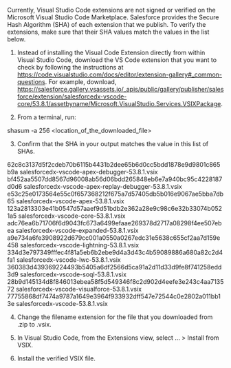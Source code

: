 Currently, Visual Studio Code extensions are not signed or verified on the
Microsoft Visual Studio Code Marketplace. Salesforce provides the Secure Hash
Algorithm (SHA) of each extension that we publish. To verify the extensions,
make sure that their SHA values match the values in the list below.

1. Instead of installing the Visual Code Extension directly from within Visual
   Studio Code, download the VS Code extension that you want to check by
   following the instructions at
   https://code.visualstudio.com/docs/editor/extension-gallery#_common-questions.
   For example, download,
   https://salesforce.gallery.vsassets.io/_apis/public/gallery/publisher/salesforce/extension/salesforcedx-vscode-core/53.8.1/assetbyname/Microsoft.VisualStudio.Services.VSIXPackage.

2. From a terminal, run:

shasum -a 256 <location_of_the_downloaded_file>

3. Confirm that the SHA in your output matches the value in this list of SHAs.

62c8c3137d5f2cdeb70b6115b4431b2dee65b6d0cc5bdd1878e9d9801c865b9a  salesforcedx-vscode-apex-debugger-53.8.1.vsix
bf452aa5507dd8567d96008ab56d06bdd265848eb6e7a940bc95c4228187d0d6  salesforcedx-vscode-apex-replay-debugger-53.8.1.vsix
e53c25e0173564e55c0f657368212f675a7d57405db5b016e9067ae5bba7db65  salesforcedx-vscode-apex-53.8.1.vsix
123a2813303e41b0547d57aaef9d51bdb2e362a28e9c98c6e32b33074b0521a5  salesforcedx-vscode-core-53.8.1.vsix
adc76ea6b71706f6d9043fc673a6499efaae269378d2717a08298f4ee507ebea  salesforcedx-vscode-expanded-53.8.1.vsix
a9e734a6fe3908922d679cc001a0550a0267edc31e5638c655cf2aa7d159e458  salesforcedx-vscode-lightning-53.8.1.vsix
334d3e797349fffec4f81a5eb6b2ebe9d4a3d43c4b59089886a680a82c2d4fa1  salesforcedx-vscode-lwc-53.8.1.vsix
360383d439369224493b5405a6df2566d5ca91a2d11d33d9fe8f741258edd3d9  salesforcedx-vscode-soql-53.8.1.vsix
28b9d145134d8f846013ebea58f5d549346f8c2d902d4eefe3e243c4aa713572  salesforcedx-vscode-visualforce-53.8.1.vsix
77755868df7474a9787a1649e3964f933932dff547e72544c0e2802a011bb13e  salesforcedx-vscode-53.8.1.vsix


4. Change the filename extension for the file that you downloaded from .zip to
.vsix.

5. In Visual Studio Code, from the Extensions view, select ... > Install from
VSIX.

6. Install the verified VSIX file.

